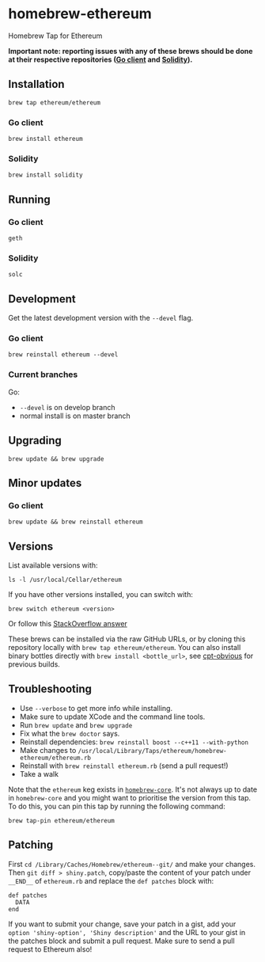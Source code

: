 homebrew-ethereum
=================

Homebrew Tap for Ethereum

**Important note: reporting issues with any of these brews should be done at their respective repositories ([Go client](https://github.com/ethereum/go-ethereum) and [Solidity](https://github.com/ethereum/solidity)).**

## Installation

```
brew tap ethereum/ethereum
```

### Go client
```
brew install ethereum
```

### Solidity
```
brew install solidity
```

## Running

### Go client
`geth`

### Solidity
`solc`

## Development
Get the latest development version with the `--devel` flag.


### Go client
```
brew reinstall ethereum --devel
```


### Current branches

Go:
* `--devel` is on develop branch
* normal install is on master branch


## Upgrading

```
brew update && brew upgrade
```

## Minor updates

### Go client
```
brew update && brew reinstall ethereum
```


## Versions
List available versions with:
```
ls -l /usr/local/Cellar/ethereum
```

If you have other versions installed, you can switch with:
```
brew switch ethereum <version>
```
Or follow this [StackOverflow answer](http://stackoverflow.com/a/9832084/2639784)

These brews can be installed via the raw GitHub URLs, or by cloning this
repository locally with `brew tap ethereum/ethereum`. You can also install binary
bottles directly with `brew install <bottle_url>`, see [cpt-obvious](https://build.ethdev.com/waterfall)
for previous builds.


## Troubleshooting

* Use `--verbose` to get more info while installing.
* Make sure to update XCode and the command line tools.
* Run `brew update` and `brew upgrade`
* Fix what the `brew doctor` says.
* Reinstall dependencies: `brew reinstall boost --c++11 --with-python`
* Make changes to `/usr/local/Library/Taps/ethereum/homebrew-ethereum/ethereum.rb`
* Reinstall with `brew reinstall ethereum.rb` (send a pull request!)
* Take a walk

Note that the `ethereum` keg exists in [`homebrew-core`](https://github.com/Homebrew/homebrew-core/blob/master/Formula/ethereum.rb). It's not always up to date in `homebrew-core` and you might want to prioritise the version from this tap. To do this, you can pin this tap by running the following command:

```shell
brew tap-pin ethereum/ethereum
```

## Patching

First `cd /Library/Caches/Homebrew/ethereum--git/` and make your changes. Then `git diff > shiny.patch`, copy/paste the content of your patch under `__END__` of `ethereum.rb` and replace the `def patches` block with:

```
def patches
  DATA
end
```

If you want to submit your change, save your patch in a gist, add your `option 'shiny-option', 'Shiny description'` and the URL to your gist in the patches block and submit a pull request. Make sure to send a pull request to Ethereum also!
